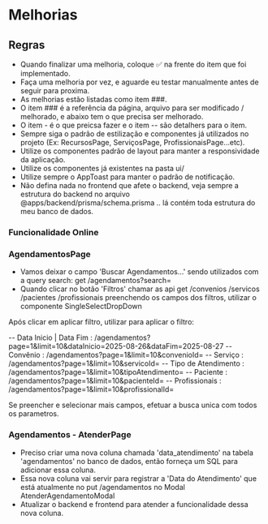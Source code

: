 # Melhorias

## Regras
- Quando finalizar uma melhoria, coloque ✅ na frente do item que foi implementado.
- Faça uma melhoria por vez, e aguarde eu testar manualmente antes de seguir para proxima.
- As melhorias estão listadas como item ###.
- O item ### é a referência da página, arquivo para ser modificado / melhorado, e abaixo tem o que precisa ser melhorado.
- O item - é o que preicsa fazer e o item -- são detalhers para o item.
- Sempre siga o padrão de estilização e componentes já utilizados no projeto (Ex: RecursosPage, ServiçosPage, ProfissionaisPage...etc).
- Utilize os componentes padrão de layout para manter a responsividade da aplicação.
- Utilize os componentes já existentes na pasta ui/
- Utilize sempre o AppToast para manter o padrão de notificação.
- Não defina nada no frontend que afete o backend, veja sempre a estrutura do backend no arquivo @apps/backend/prisma/schema.prisma .. lá contém toda estrutura do meu banco de dados.


### Funcionalidade Online


### AgendamentosPage
- Vamos deixar o campo 'Buscar Agendamentos...' sendo utilizados com a query search: get /agendamentos?search=
- Quando clicar no botão 'Filtros' chamar as api get /convenios  /servicos  /pacientes  /profissionais preenchendo os campos dos filtros, utilizar o componente SingleSelectDropDown

Após clicar em aplicar filtro, utilizar para aplicar o filtro:

-- Data Inicio | Data Fim : /agendamentos?page=1&limit=10&dataInicio=2025-08-26&dataFim=2025-08-27
-- Convênio : /agendamentos?page=1&limit=10&convenioId=
-- Serviço : /agendamentos?page=1&limit=10&servicoId=
-- Tipo de Atendimento : /agendamentos?page=1&limit=10&tipoAtendimento=
-- Paciente : /agendamentos?page=1&limit=10&pacienteId=
-- Profissionais : /agendamentos?page=1&limit=10&profissionalId=

Se preencher e selecionar mais campos, efetuar a busca unica com todos os parametros.


### Agendamentos - AtenderPage
- Preciso criar uma nova coluna chamada 'data_atendimento' na tabela 'agendamentos' no banco de dados, então forneça um SQL para adicionar essa coluna.
- Essa nova coluna vai servir para registrar a 'Data do Atendimento' que está atualmente no put /agendamentos no Modal AtenderAgendamentoModal
- Atualizar o backend e frontend para atender a funcionalidade dessa nova coluna.
